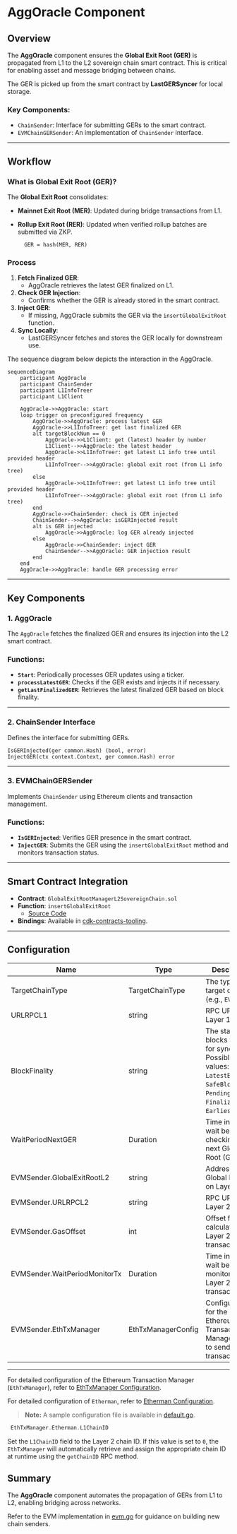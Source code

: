 # AggOracle Component

## Overview

The **AggOracle** component ensures the **Global Exit Root (GER)** is propagated from L1 to the L2 sovereign chain smart contract. This is critical for enabling asset and message bridging between chains.

The GER is picked up from the smart contract by **LastGERSyncer** for local storage.

### Key Components:

- `ChainSender`: Interface for submitting GERs to the smart contract.
- `EVMChainGERSender`: An implementation of `ChainSender` interface.

---

## Workflow

### What is Global Exit Root (GER)?

The **Global Exit Root** consolidates:

- **Mainnet Exit Root (MER)**: Updated during bridge transactions from L1.
- **Rollup Exit Root (RER)**: Updated when verified rollup batches are submitted via ZKP.

        GER = hash(MER, RER)

### Process

1. **Fetch Finalized GER**:
    - AggOracle retrieves the latest GER finalized on L1.
2. **Check GER Injection**:
    - Confirms whether the GER is already stored in the smart contract.
3. **Inject GER**:
    - If missing, AggOracle submits the GER via the `insertGlobalExitRoot` function.
4. **Sync Locally**:
    - LastGERSyncer fetches and stores the GER locally for downstream use.

The sequence diagram below depicts the interaction in the AggOracle.

```mermaid
sequenceDiagram
    participant AggOracle
    participant ChainSender
    participant L1InfoTreer
    participant L1Client

    AggOracle->>AggOracle: start
    loop trigger on preconfigured frequency
        AggOracle->>AggOracle: process latest GER
        AggOracle->>L1InfoTreer: get last finalized GER
        alt targetBlockNum == 0
            AggOracle->>L1Client: get (latest) header by number
            L1Client-->>AggOracle: the latest header
            AggOracle->>L1InfoTreer: get latest L1 info tree until provided header
            L1InfoTreer-->>AggOracle: global exit root (from L1 info tree)
        else
            AggOracle->>L1InfoTreer: get latest L1 info tree until provided header
            L1InfoTreer-->>AggOracle: global exit root (from L1 info tree)
        end
        AggOracle->>ChainSender: check is GER injected
        ChainSender-->>AggOracle: isGERInjected result
        alt is GER injected
            AggOracle->>AggOracle: log GER already injected
        else
            AggOracle->>ChainSender: inject GER
            ChainSender-->>AggOracle: GER injection result
        end
    end
    AggOracle->>AggOracle: handle GER processing error
```

---

## Key Components

### 1. AggOracle

The `AggOracle` fetches the finalized GER and ensures its injection into the L2 smart contract.

### Functions:

- **`Start`**: Periodically processes GER updates using a ticker.
- **`processLatestGER`**: Checks if the GER exists and injects it if necessary.
- **`getLastFinalizedGER`**: Retrieves the latest finalized GER based on block finality.

---

### 2. ChainSender Interface

Defines the interface for submitting GERs.

```
IsGERInjected(ger common.Hash) (bool, error)
InjectGER(ctx context.Context, ger common.Hash) error
```

---

### 3. EVMChainGERSender

Implements `ChainSender` using Ethereum clients and transaction management.

### Functions:

- **`IsGERInjected`**: Verifies GER presence in the smart contract.
- **`InjectGER`**: Submits the GER using the `insertGlobalExitRoot` method and monitors transaction status.

---

## Smart Contract Integration

- **Contract**: `GlobalExitRootManagerL2SovereignChain.sol`
- **Function**: `insertGlobalExitRoot`
    - [Source Code](https://github.com/0xPolygonHermez/zkevm-contracts/blob/feature/audit-remediations/contracts/v2/sovereignChains/GlobalExitRootManagerL2SovereignChain.sol#L89-L103)
- **Bindings**: Available in [cdk-contracts-tooling](https://github.com/0xPolygon/cdk-contracts-tooling/tree/main/contracts/pp/l2-sovereign-chain).

---

## Configuration

| Name                                | Type               | Description                                                                                                     |
|-------------------------------------|--------------------|-----------------------------------------------------------------------------------------------------------------|
| TargetChainType                     | TargetChainType    | The type of target chain (e.g., `EVM`).                                                                         |
| URLRPCL1                            | string             | RPC URL for Layer 1.                                                                                            |
| BlockFinality                       | string             | The status of blocks to query for syncing. <br> Possible values: `LatestBlock`, `SafeBlock`, `PendingBlock`, `FinalizedBlock`, `EarliestBlock`. |
| WaitPeriodNextGER                   | Duration           | Time interval to wait before checking the next Global Exit Root (GER).                                          |
| EVMSender.GlobalExitRootL2          | string             | Address of the Global Exit Root on Layer 2.                                                                     |
| EVMSender.URLRPCL2                  | string             | RPC URL for Layer 2.                                                                                            |
| EVMSender.GasOffset                 | int                | Offset for gas calculations in Layer 2 transactions.                                                            |
| EVMSender.WaitPeriodMonitorTx       | Duration           | Time interval to wait before monitoring Layer 2 transactions.                                                   |
| EVMSender.EthTxManager              | EthTxManagerConfig | Configuration for the Ethereum Transaction Manager used to send Layer 2 transactions.                           |

---

For detailed configuration of the Ethereum Transaction Manager (`EthTxManager`), refer to [EthTxManager Configuration](./ethtxmanager.md).

For detailed configuration of `Etherman`, refer to [Etherman Configuration](./etherman.md).

> **Note:** A sample configuration file is available in [default.go](./../config/default.go).

```go
 EthTxManager.Etherman.L1ChainID
```
Set the `L1ChainID` field to the Layer 2 chain ID. If this value is set to `0`, the `EthTxManager` will automatically retrieve and assign the appropriate chain ID at runtime using the `getChainID` RPC method.

## Summary

The **AggOracle** component automates the propagation of GERs from L1 to L2, enabling bridging across networks.

Refer to the EVM implementation in [evm.go](https://github.com/agglayer/aggkit/blob/main/aggoracle/chaingersender/evm.go) for guidance on building new chain senders.
